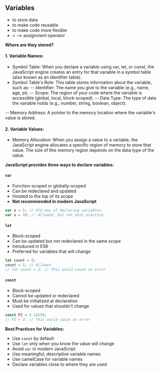 ## Variables
- to store data
- to make code reusable
- to make code more flexible
- = --> assignment operator

**Where are they stored?**
#### 1. Variable Names:

- Symbol Table: When you declare a variable using var, let, or const, the JavaScript engine creates an entry for that variable in a symbol table (also known as an identifier table).
- Symbol Table's Role: This table stores information about the variable, such as:
-- Identifier: The name you give to the variable (e.g., name, age, pi).
-- Scope: The region of your code where the variable is accessible (global, local, block-scoped).
-- Data Type: The type of data the variable holds (e.g., number, string, boolean, object).

-- Memory Address: A pointer to the memory location where the variable's value is stored.

#### 2. Variable Values:

- Memory Allocation: When you assign a value to a variable, the JavaScript engine allocates a specific region of memory to store that value. The size of this memory region depends on the data type of the value.

**JavaScript provides three ways to declare variables:**

#### `var`
- Function-scoped or globally-scoped
- Can be redeclared and updated
- Hoisted to the top of its scope
- **Not recommended in modern JavaScript**

```javascript
var x = 5; // Old way of declaring variables
var x = 10; // Allowed, but not best practice
```

#### `let`
- Block-scoped
- Can be updated but not redeclared in the same scope
- Introduced in ES6
- Preferred for variables that will change

```javascript
let count = 0;
count = 1; // Allowed
// let count = 2; // This would cause an error
```

#### `const`
- Block-scoped
- Cannot be updated or redeclared
- Must be initialized at declaration
- Used for values that shouldn't change

```javascript
const PI = 3.14159;
// PI = 3; // This would cause an error
```

**Best Practices for Variables:**
- Use `const` by default
- Use `let` only when you know the value will change
- Avoid `var` in modern JavaScript
- Use meaningful, descriptive variable names
- Use camelCase for variable names
- Declare variables close to where they are used